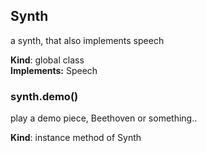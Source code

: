 ## Synth
a synth, that also implements speech

**Kind**: global class  
**Implements:** Speech  
### synth.demo()
play a demo piece, Beethoven or something..

**Kind**: instance method of Synth  

